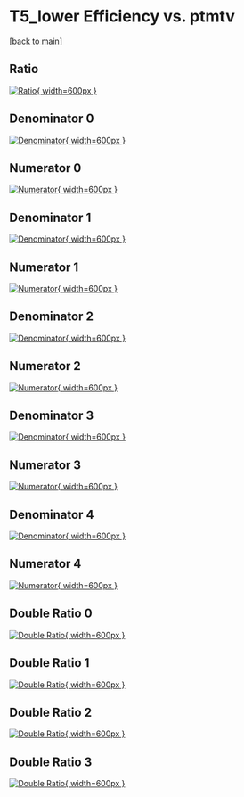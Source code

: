 # T5_lower Efficiency vs. ptmtv

[[back to main](./)]



## Ratio

[![Ratio](../mtv/var/T5_lower_xtr_211_1_eff_ptmtv.png){ width=600px }](../mtv/var/T5_lower_xtr_211_1_eff_ptmtv.pdf)

## Denominator 0

[![Denominator](../mtv/den/T5_lower_xtr_211_1_eff_ptmtv_den0.png){ width=600px }](../mtv/den/T5_lower_xtr_211_1_eff_ptmtv_den0.pdf)

## Numerator 0

[![Numerator](../mtv/num/T5_lower_xtr_211_1_eff_ptmtv_num0.png){ width=600px }](../mtv/num/T5_lower_xtr_211_1_eff_ptmtv_num0.pdf)

## Denominator 1

[![Denominator](../mtv/den/T5_lower_xtr_211_1_eff_ptmtv_den1.png){ width=600px }](../mtv/den/T5_lower_xtr_211_1_eff_ptmtv_den1.pdf)

## Numerator 1

[![Numerator](../mtv/num/T5_lower_xtr_211_1_eff_ptmtv_num1.png){ width=600px }](../mtv/num/T5_lower_xtr_211_1_eff_ptmtv_num1.pdf)

## Denominator 2

[![Denominator](../mtv/den/T5_lower_xtr_211_1_eff_ptmtv_den2.png){ width=600px }](../mtv/den/T5_lower_xtr_211_1_eff_ptmtv_den2.pdf)

## Numerator 2

[![Numerator](../mtv/num/T5_lower_xtr_211_1_eff_ptmtv_num2.png){ width=600px }](../mtv/num/T5_lower_xtr_211_1_eff_ptmtv_num2.pdf)

## Denominator 3

[![Denominator](../mtv/den/T5_lower_xtr_211_1_eff_ptmtv_den3.png){ width=600px }](../mtv/den/T5_lower_xtr_211_1_eff_ptmtv_den3.pdf)

## Numerator 3

[![Numerator](../mtv/num/T5_lower_xtr_211_1_eff_ptmtv_num3.png){ width=600px }](../mtv/num/T5_lower_xtr_211_1_eff_ptmtv_num3.pdf)

## Denominator 4

[![Denominator](../mtv/den/T5_lower_xtr_211_1_eff_ptmtv_den4.png){ width=600px }](../mtv/den/T5_lower_xtr_211_1_eff_ptmtv_den4.pdf)

## Numerator 4

[![Numerator](../mtv/num/T5_lower_xtr_211_1_eff_ptmtv_num4.png){ width=600px }](../mtv/num/T5_lower_xtr_211_1_eff_ptmtv_num4.pdf)

## Double Ratio 0

[![Double Ratio](../mtv/ratio/T5_lower_xtr_211_1_eff_ptmtv_ratio0.png){ width=600px }](../mtv/ratio/T5_lower_xtr_211_1_eff_ptmtv_ratio0.pdf)

## Double Ratio 1

[![Double Ratio](../mtv/ratio/T5_lower_xtr_211_1_eff_ptmtv_ratio1.png){ width=600px }](../mtv/ratio/T5_lower_xtr_211_1_eff_ptmtv_ratio1.pdf)

## Double Ratio 2

[![Double Ratio](../mtv/ratio/T5_lower_xtr_211_1_eff_ptmtv_ratio2.png){ width=600px }](../mtv/ratio/T5_lower_xtr_211_1_eff_ptmtv_ratio2.pdf)

## Double Ratio 3

[![Double Ratio](../mtv/ratio/T5_lower_xtr_211_1_eff_ptmtv_ratio3.png){ width=600px }](../mtv/ratio/T5_lower_xtr_211_1_eff_ptmtv_ratio3.pdf)

